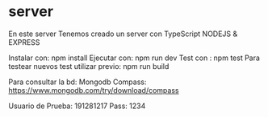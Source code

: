 # server
En este server Tenemos creado un server con TypeScript NODEJS & EXPRESS

Instalar con: npm install
Ejecutar con: npm run dev
Test con : npm test
Para testear nuevos test utilizar previo: npm run build

Para consultar la bd: 
Mongodb Compass: https://www.mongodb.com/try/download/compass

Usuario de Prueba: 191281217
Pass: 1234


